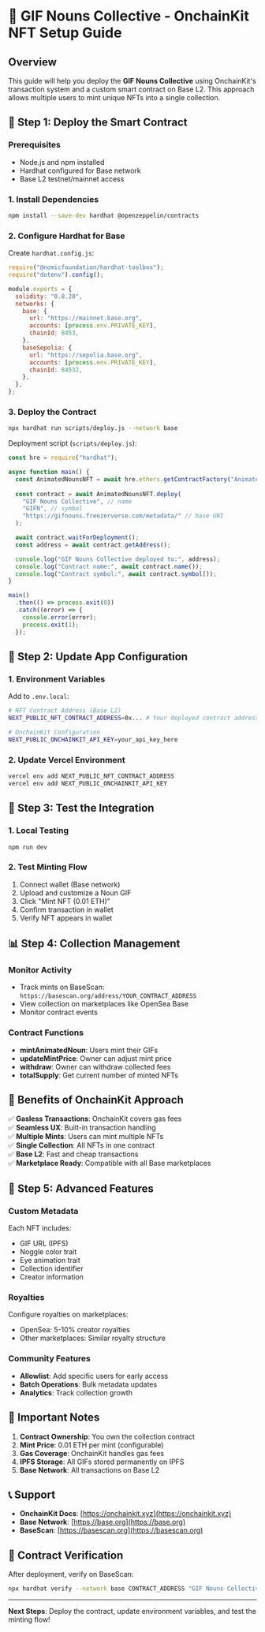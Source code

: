 # 🎨 GIF Nouns Collective - OnchainKit NFT Setup Guide

## Overview

This guide will help you deploy the **GIF Nouns Collective** using OnchainKit's transaction system and a custom smart contract on Base L2. This approach allows multiple users to mint unique NFTs into a single collection.

## 🚀 Step 1: Deploy the Smart Contract

### Prerequisites
- Node.js and npm installed
- Hardhat configured for Base network
- Base L2 testnet/mainnet access

### 1. Install Dependencies
```bash
npm install --save-dev hardhat @openzeppelin/contracts
```

### 2. Configure Hardhat for Base
Create `hardhat.config.js`:
```javascript
require("@nomicfoundation/hardhat-toolbox");
require("dotenv").config();

module.exports = {
  solidity: "0.8.20",
  networks: {
    base: {
      url: "https://mainnet.base.org",
      accounts: [process.env.PRIVATE_KEY],
      chainId: 8453,
    },
    baseSepolia: {
      url: "https://sepolia.base.org",
      accounts: [process.env.PRIVATE_KEY],
      chainId: 84532,
    },
  },
};
```

### 3. Deploy the Contract
```bash
npx hardhat run scripts/deploy.js --network base
```

Deployment script (`scripts/deploy.js`):
```javascript
const hre = require("hardhat");

async function main() {
  const AnimatedNounsNFT = await hre.ethers.getContractFactory("AnimatedNounsNFT");
  
  const contract = await AnimatedNounsNFT.deploy(
    "GIF Nouns Collective", // name
    "GIFN", // symbol
    "https://gifnouns.freezerverse.com/metadata/" // base URI
  );

  await contract.waitForDeployment();
  const address = await contract.getAddress();

  console.log("GIF Nouns Collective deployed to:", address);
  console.log("Contract name:", await contract.name());
  console.log("Contract symbol:", await contract.symbol());
}

main()
  .then(() => process.exit(0))
  .catch((error) => {
    console.error(error);
    process.exit(1);
  });
```

## 🔧 Step 2: Update App Configuration

### 1. Environment Variables
Add to `.env.local`:
```bash
# NFT Contract Address (Base L2)
NEXT_PUBLIC_NFT_CONTRACT_ADDRESS=0x... # Your deployed contract address

# OnchainKit Configuration
NEXT_PUBLIC_ONCHAINKIT_API_KEY=your_api_key_here
```

### 2. Update Vercel Environment
```bash
vercel env add NEXT_PUBLIC_NFT_CONTRACT_ADDRESS
vercel env add NEXT_PUBLIC_ONCHAINKIT_API_KEY
```

## 🎯 Step 3: Test the Integration

### 1. Local Testing
```bash
npm run dev
```

### 2. Test Minting Flow
1. Connect wallet (Base network)
2. Upload and customize a Noun GIF
3. Click "Mint NFT (0.01 ETH)"
4. Confirm transaction in wallet
5. Verify NFT appears in wallet

## 📊 Step 4: Collection Management

### Monitor Activity
- Track mints on BaseScan: `https://basescan.org/address/YOUR_CONTRACT_ADDRESS`
- View collection on marketplaces like OpenSea Base
- Monitor contract events

### Contract Functions
- **mintAnimatedNoun**: Users mint their GIFs
- **updateMintPrice**: Owner can adjust mint price
- **withdraw**: Owner can withdraw collected fees
- **totalSupply**: Get current number of minted NFTs

## 🎉 Benefits of OnchainKit Approach

✅ **Gasless Transactions**: OnchainKit covers gas fees  
✅ **Seamless UX**: Built-in transaction handling  
✅ **Multiple Mints**: Users can mint multiple NFTs  
✅ **Single Collection**: All NFTs in one contract  
✅ **Base L2**: Fast and cheap transactions  
✅ **Marketplace Ready**: Compatible with all Base marketplaces  

## 🔄 Step 5: Advanced Features

### Custom Metadata
Each NFT includes:
- GIF URL (IPFS)
- Noggle color trait
- Eye animation trait
- Collection identifier
- Creator information

### Royalties
Configure royalties on marketplaces:
- OpenSea: 5-10% creator royalties
- Other marketplaces: Similar royalty structure

### Community Features
- **Allowlist**: Add specific users for early access
- **Batch Operations**: Bulk metadata updates
- **Analytics**: Track collection growth

## 🚨 Important Notes

1. **Contract Ownership**: You own the collection contract
2. **Mint Price**: 0.01 ETH per mint (configurable)
3. **Gas Coverage**: OnchainKit handles gas fees
4. **IPFS Storage**: All GIFs stored permanently on IPFS
5. **Base Network**: All transactions on Base L2

## 📞 Support

- **OnchainKit Docs**: [https://onchainkit.xyz](https://onchainkit.xyz)
- **Base Network**: [https://base.org](https://base.org)
- **BaseScan**: [https://basescan.org](https://basescan.org)

## 🔗 Contract Verification

After deployment, verify on BaseScan:
```bash
npx hardhat verify --network base CONTRACT_ADDRESS "GIF Nouns Collective" "GIFN" "https://gifnouns.freezerverse.com/metadata/"
```

---

**Next Steps**: Deploy the contract, update environment variables, and test the minting flow! 